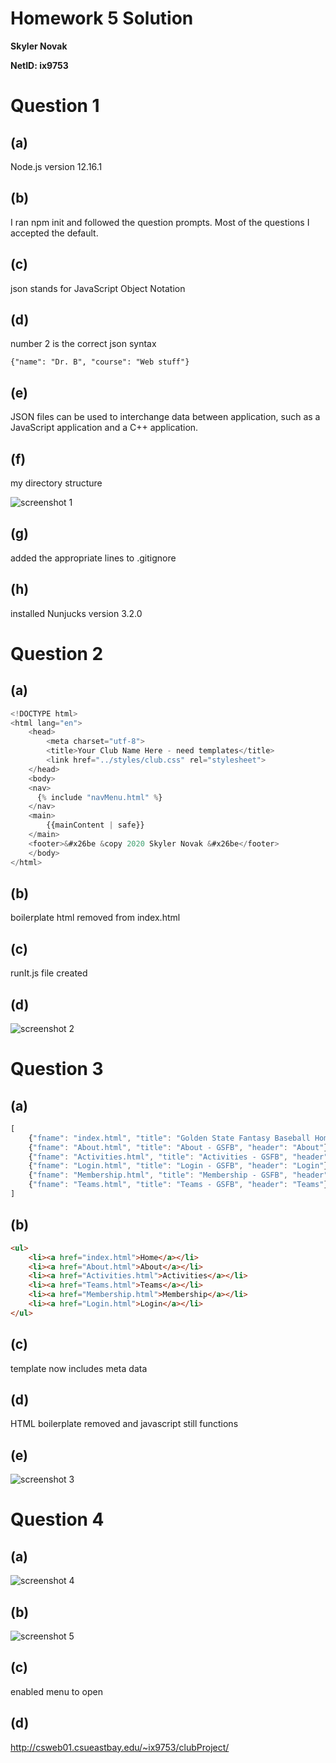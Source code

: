 # Homework 5 Solution
**Skyler Novak**

**NetID: ix9753**

# Question 1

## (a)

Node.js version 12.16.1

## (b)

I ran npm init and followed the question prompts. Most of the questions I accepted the default.

## (c)

json stands for JavaScript Object Notation

## (d)

number 2 is the correct json syntax

`{"name": "Dr. B", "course": "Web stuff"}`

## (e)

JSON files can be used to interchange data between application, such as a JavaScript application and a C++ application. 

## (f)

my directory structure

![screenshot 1](images/scrnsht-1.png)

## (g)

added the appropriate lines to .gitignore

## (h)

installed Nunjucks version 3.2.0

# Question 2

## (a)

```javascript
<!DOCTYPE html>
<html lang="en">
    <head>
        <meta charset="utf-8">
        <title>Your Club Name Here - need templates</title>
        <link href="../styles/club.css" rel="stylesheet">
    </head>
    <body>
    <nav>
      {% include "navMenu.html" %}
    </nav>
    <main>
        {{mainContent | safe}}
    </main>
    <footer>&#x26be &copy 2020 Skyler Novak &#x26be</footer>
    </body>
</html>
```

## (b)

boilerplate html removed from index.html

## (c)

runIt.js file created

## (d)

![screenshot 2](images/scrnsht-2.png)

# Question 3

## (a)

```javascript
[
    {"fname": "index.html", "title": "Golden State Fantasy Baseball Homepage", "header": "Golden State Fantasy Baseball"},
    {"fname": "About.html", "title": "About - GSFB", "header": "About"},
    {"fname": "Activities.html", "title": "Activities - GSFB", "header": "Activities"},
    {"fname": "Login.html", "title": "Login - GSFB", "header": "Login"},
    {"fname": "Membership.html", "title": "Membership - GSFB", "header": "Membership"},
    {"fname": "Teams.html", "title": "Teams - GSFB", "header": "Teams"}
]
```

## (b)

```html
<ul>
    <li><a href="index.html">Home</a></li>
    <li><a href="About.html">About</a></li>
    <li><a href="Activities.html">Activities</a></li>
    <li><a href="Teams.html">Teams</a></li>
    <li><a href="Membership.html">Membership</a></li>
    <li><a href="Login.html">Login</a></li>
</ul>
```

## (c)

template now includes meta data

## (d)

HTML boilerplate removed and javascript still functions

## (e)

![screenshot 3](images/scrnsht-3.png)

# Question 4

## (a)

![screenshot 4](images/scrnsht-4.png)

## (b)

![screenshot 5](images/scrnsht-5.png)

## (c)

enabled menu to open

## (d)

http://csweb01.csueastbay.edu/~ix9753/clubProject/